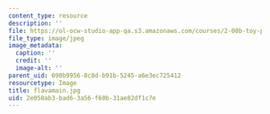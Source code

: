 ```yaml
---
content_type: resource
description: ''
file: https://ol-ocw-studio-app-qa.s3.amazonaws.com/courses/2-00b-toy-product-design-spring-2008/2e050ab3bad63a56f60b31ae82df1c7e_flavamain.jpg
file_type: image/jpeg
image_metadata:
  caption: ''
  credit: ''
  image-alt: ''
parent_uid: 690b9956-8c8d-b91b-5245-a6e3ec725412
resourcetype: Image
title: flavamain.jpg
uid: 2e050ab3-bad6-3a56-f60b-31ae82df1c7e
---
```

